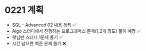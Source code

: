 # 0221 계획
- SQL - Advanced 02 내용 정리 ✅
- Algo 스터디에서 진행하는 프로그래머스 문제(1,2개 정도) 풀이 예정 ✅
- 햇님반 스터디 1문제 풀기 ✅
- 시간 남으면 백준 문제 풀기 ❌